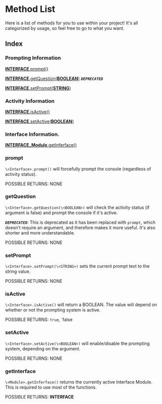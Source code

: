 Method List
======================================

Here is a list of methods for you to use within your project!
It's all categorized by usage, so feel free to go to what you want.

Index
--------------------------------------

### Prompting Information
[**INTERFACE**.prompt()](#prompt)

[**INTERFACE**.getQuestion(**BOOLEAN**)](#getQuestion) ***`DEPRECATED`***

[**INTERFACE**.setPrompt(**STRING**)](#setPrompt)


### Activity Information
[**INTERFACE**.isActive()](#isActive)

[**INTERFACE**.setActive(**BOOLEAN**)](#setActive)


### Interface Information.
[**INTERFACE_Module**.getInferface()](#getInterface)


### prompt

`\<Interface>.prompt()` will forcefully prompt the console (regardless of activity status).

POSSIBLE RETURNS:
NONE

### getQuestion

`\<Interface>.getQuestion(\<BOOLEAN>)` will check the activity status (if argument is false) and prompt the console if it's active.

***`DEPRECATED`***:
This is deprecated as it has been replaced with `prompt`, which doesn't require an argument, and therefore makes it more useful.
It's also shorter and more understandable.

POSSIBLE RETURNS:
NONE

### setPrompt

`\<Interface>.setPrompt(\<STRING>)` sets the current prompt text to the string value.

POSSIBLE RETURNS:
NONE

### isActive

`\<Interface>.isActive()` will return a BOOLEAN. The value will depend on whether or not the prompting system is active.

POSSIBLE RETURNS:
`true`,
`false

### setActive

`\<Interface>.setActive(\<BOOLEAN>)` will enable/disable the prompting system, depending on the argument.

POSSIBLE RETURNS:
NONE

### getInterface

`\<Module>.getInferface()` returns the currently active Interface Module. This is required to use most of the functions.

POSSIBLE RETURNS:
**INTERFACE**

